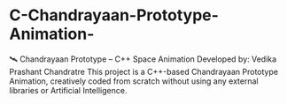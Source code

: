 # C-Chandrayaan-Prototype-Animation-
🛰️ Chandrayaan Prototype – C++ Space Animation  Developed by: Vedika Prashant Chandratre  This project is a C++-based Chandrayaan Prototype Animation, creatively coded from scratch without using any external libraries or Artificial Intelligence.
